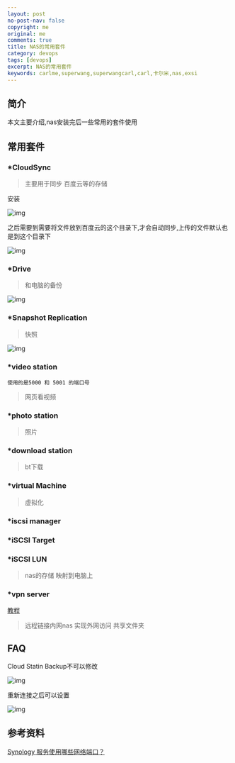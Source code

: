 ```yaml
---
layout: post
no-post-nav: false 
copyright: me
original: me
comments: true
title: NAS的常用套件
category: devops
tags: [devops]
excerpt: NAS的常用套件
keywords: carlme,superwang,superwangcarl,carl,卡尔米,nas,exsi
---
```


## 简介

本文主要介绍,nas安装完后一些常用的套件使用

## 常用套件

### *CloudSync

> 主要用于同步 百度云等的存储

安装

![img]({{site.cdn}}/assets/images/blog/2019/20190421191437.png)

之后需要到需要将文件放到百度云的这个目录下,才会自动同步,上传的文件默认也是到这个目录下

![img]({{site.cdn}}/assets/images/blog/2019/20190424113011.png)

### *Drive

> 和电脑的备份

![img]({{site.cdn}}/assets/images/blog/2019/20190421203313.png)

### *Snapshot Replication

> 快照

![img]({{site.cdn}}/assets/images/blog/2019/20190421205320.png)

### *video station

`使用的是5000 和 5001 的端口号`

> 网页看视频

### *photo station

> 照片

### *download station

> bt下载

### *virtual Machine

> 虚拟化

### *iscsi manager

### *iSCSI Target

### *iSCSI LUN

> nas的存储 映射到电脑上

### *vpn server

[教程]({{site.url}}/devops/2019/05/31/devops-exsi-nas-vpnserver-file.html)

> 远程链接内网nas 实现外网访问 共享文件夹

## FAQ

Cloud Statin Backup不可以修改

![img]({{site.cdn}}/assets/images/blog/2019/20190422231640.png)

重新连接之后可以设置

![img]({{site.cdn}}/assets/images/blog/2019/20190422231830.png)

## 参考资料

[Synology 服务使用哪些网络端口？](https://o.hiue.cn/41.html)

